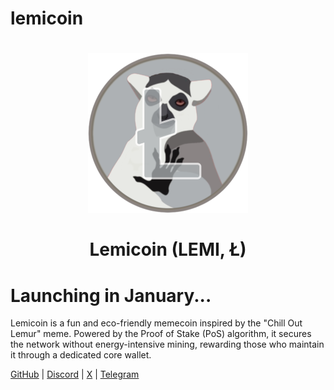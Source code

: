 # lemicoin

<h1 align="center">
<img src="https://raw.githubusercontent.com/lemicoin/lemicoin-com/main/lemi.png" alt="Lemicoin" width="256"/>
<br/><br/>
Lemicoin (LEMI, Ł)  
</h1>

# Launching in January...

Lemicoin is a fun and eco-friendly memecoin inspired by the "Chill Out Lemur" meme. Powered by the Proof of Stake (PoS) algorithm, it secures the network without energy-intensive mining, rewarding those who maintain it through a dedicated core wallet.

[GitHub](https://github.com/lemicoin/) | [Discord](https://dsc.gg/lemicoin) | [X](https://x.com/lemicoin) | [Telegram](https://t.me/lemicoin)